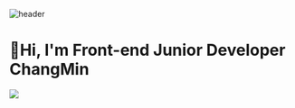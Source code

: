 ![header](https://capsule-render.vercel.app/api?type=waving&color=auto&height=230&section=header&text=Hello%20World&fontSize=60&fontAlign=70)

<h1>👋Hi, I'm Front-end Junior Developer ChangMin</h1>
<img src="https://img.shields.io/badge/HTML5-E34F26?style=flat&logo=HTML5&logoColor=white"/>
